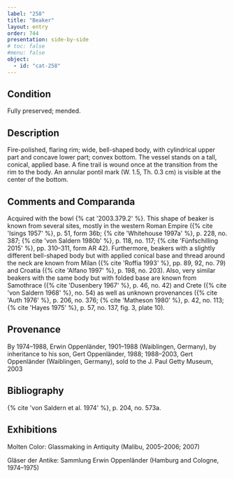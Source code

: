 ```yaml
---
label: "258"
title: "Beaker"
layout: entry
order: 744
presentation: side-by-side
# toc: false
#menu: false 
object:
  - id: "cat-258"
---
```


## Condition

Fully preserved; mended.

## Description

Fire-polished, flaring rim; wide, bell-shaped body, with cylindrical upper part and concave lower part; convex bottom. The vessel stands on a tall, conical, applied base. A fine trail is wound once at the transition from the rim to the body. An annular pontil mark (W. 1.5, Th. 0.3 cm) is visible at the center of the bottom.

## Comments and Comparanda

Acquired with the bowl {% cat '2003.379.2' %}. This shape of beaker is known from several sites, mostly in the western Roman Empire ({% cite 'Isings 1957' %}, p. 51, form 36b; {% cite 'Whitehouse 1997a' %}, p. 228, no. 387; {% cite 'von Saldern 1980b' %}, p. 118, no. 117; {% cite 'Fünfschilling 2015' %}, pp. 310–311, form AR 42). Furthermore, beakers with a slightly different bell-shaped body but with applied conical base and thread around the neck are known from Milan ({% cite 'Roffia 1993' %}, pp. 89, 92, no. 79) and Croatia ({% cite 'Alfano 1997' %}, p. 198, no. 203). Also, very similar beakers with the same body but with folded base are known from Samothrace ({% cite 'Dusenbery 1967' %}, p. 46, no. 42) and Crete ({% cite 'von Saldern 1968' %}, no. 54) as well as unknown provenances ({% cite 'Auth 1976' %}, p. 206, no. 376; {% cite 'Matheson 1980' %}, p. 42, no. 113; {% cite 'Hayes 1975' %}, p. 57, no. 137, fig. 3, plate 10).

## Provenance

By 1974–1988, Erwin Oppenländer, 1901–1988 (Waiblingen, Germany), by inheritance to his son, Gert Oppenländer, 1988; 1988–2003, Gert Oppenländer (Waiblingen, Germany), sold to the J. Paul Getty Museum, 2003

## Bibliography

{% cite 'von Saldern et al. 1974' %}, p. 204, no. 573a.

## Exhibitions

Molten Color: Glassmaking in Antiquity (Malibu, 2005–2006; 2007)

Gläser der Antike: Sammlung Erwin Oppenländer (Hamburg and Cologne, 1974–1975)
